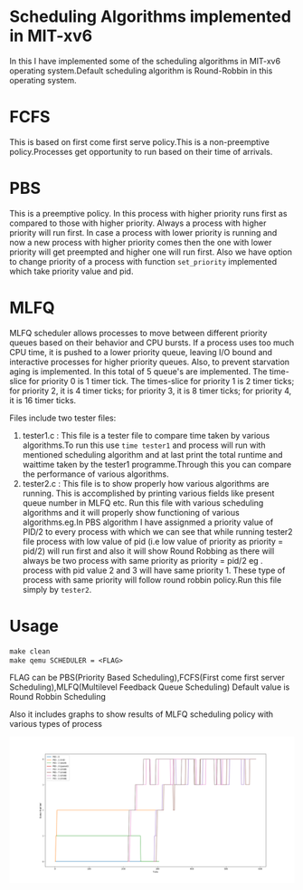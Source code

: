 # Scheduling Algorithms implemented in MIT-xv6
In this I have implemented some of the scheduling algorithms in MIT-xv6 operating system.Default scheduling algorithm is Round-Robbin in this operating system.

# FCFS
This is based on first come first serve policy.This is a non-preemptive policy.Processes get
opportunity to run based on their time of arrivals.

# PBS
This is a preemptive policy. In this process with higher priority runs first as compared to those with higher priority. Always a process with higher priority will run first. In case a process with lower priority is running and now a new process with higher priority comes then the one with lower priority will get preempted and higher one will run first. Also we have option to change priority of a process with function `set_priority` implemented which take priority value and pid.

# MLFQ
MLFQ scheduler allows processes to move between different priority queues based
on their behavior and CPU bursts. If a process uses too much CPU time, it is pushed
to a lower priority queue, leaving I/O bound and interactive processes for higher
priority queues. Also, to prevent starvation aging is implemented. In this total of 5 queue's are implemented.
The time-slice for priority 0 is 1 timer tick. The times-slice for priority 1
is 2 timer ticks; for priority 2, it is 4 timer ticks; for priority 3, it is 8 timer ticks;
for priority 4, it is 16 timer ticks.

Files include two tester files:
1. tester1.c : This file is a tester file to compare time taken by various algorithms.To run this use `time tester1` and process will run with mentioned scheduling algorithm and at last print the total runtime and waittime taken by the tester1 programme.Through this you can compare the performance of various algorithms.
2. tester2.c : This file is to show properly how various algorithms are running. This is accomplished by printing various fields like present queue number in MLFQ etc. Run this file with various scheduling algorithms and it will properly show functioning of various algorithms.eg.In PBS algorithm I have assignmed a priority value of PID/2 to every process with which we can see that while running tester2 file process with low value of pid (i.e low value of priority as priority = pid/2) will run first and also it will show Round Robbing as there will always be two process with same priority as priority = pid/2 eg . process with pid value 2 and 3 will have same priority 1. These type of process with same priority will follow round robbin policy.Run this file simply by `tester2`.

# Usage
```
make clean
make qemu SCHEDULER = <FLAG>
```
FLAG can be PBS(Priority Based Scheduling),FCFS(First come first server Scheduling),MLFQ(Multilevel Feedback Queue Scheduling)
Default value is Round Robbin Scheduling

Also it includes graphs to show results of MLFQ scheduling policy with various types of process

![img](graph.png)

